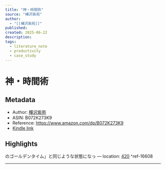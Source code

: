 ```yaml
---
title: "神・時間術"
source: "樺沢紫苑"
author:
  - "[[樺沢紫苑]]"
published: 
created: 2025-06-22
description: 
tags:
  - literature_note
  - productivity
  - case_study
---
```

# 神・時間術
## Metadata
* Author: [樺沢紫苑](https://www.amazon.comundefined)
* ASIN: B072K273K9
* Reference: https://www.amazon.com/dp/B072K273K9
* [Kindle link](kindle://book?action=open&asin=B072K273K9)

## Highlights
のゴールデンタイム」と同じような状態になっ — location: [420](kindle://book?action=open&asin=B072K273K9&location=420) ^ref-16608

---

